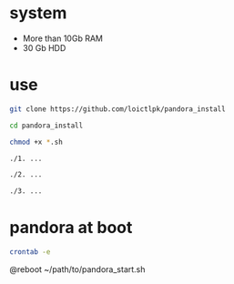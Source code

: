# system
- More than 10Gb RAM
- 30 Gb HDD

# use
```bash
git clone https://github.com/loictlpk/pandora_install

cd pandora_install

chmod +x *.sh

./1. ...

./2. ...

./3. ...

```

# pandora at boot
```bash
crontab -e
```

@reboot ~/path/to/pandora_start.sh
